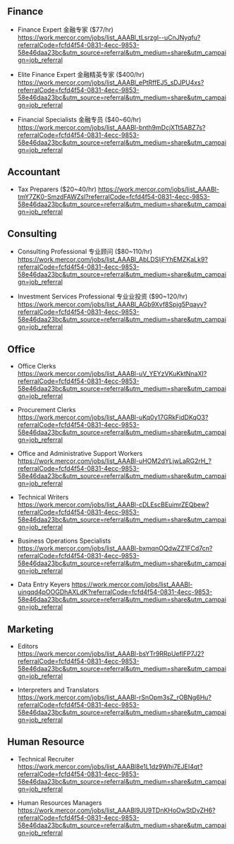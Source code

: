 ## Finance

* Finance Expert 金融专家 ($77/hr)  
https://work.mercor.com/jobs/list_AAABl_tLsrzgl--uCnJNyqfu?referralCode=fcfd4f54-0831-4ecc-9853-58e46daa23bc&utm_source=referral&utm_medium=share&utm_campaign=job_referral

* Elite Finance Expert 金融精英专家 ($400/hr)  
https://work.mercor.com/jobs/list_AAABl_ePtRffEJ5_sDJPU4xs?referralCode=fcfd4f54-0831-4ecc-9853-58e46daa23bc&utm_source=referral&utm_medium=share&utm_campaign=job_referral

* Financial Specialists 金融专员 ($40~60/hr)  
https://work.mercor.com/jobs/list_AAABl-bnth9mDcjXTt5ABZ7s?referralCode=fcfd4f54-0831-4ecc-9853-58e46daa23bc&utm_source=referral&utm_medium=share&utm_campaign=job_referral

## Accountant

* Tax Preparers ($20~40/hr)
https://work.mercor.com/jobs/list_AAABl-tmY7ZK0-SmzdFAWZsl?referralCode=fcfd4f54-0831-4ecc-9853-58e46daa23bc&utm_source=referral&utm_medium=share&utm_campaign=job_referral

## Consulting 

* Consulting Professional 专业顾问 ($80~110/hr) 
https://work.mercor.com/jobs/list_AAABl_AbLDSljFYhEMZKaLk9?referralCode=fcfd4f54-0831-4ecc-9853-58e46daa23bc&utm_source=referral&utm_medium=share&utm_campaign=job_referral

* Investment Services Professional 专业业投资 ($90~120/hr)
https://work.mercor.com/jobs/list_AAABl_AGb9Xvf8Spjg5Pqayv?referralCode=fcfd4f54-0831-4ecc-9853-58e46daa23bc&utm_source=referral&utm_medium=share&utm_campaign=job_referral

## Office

* Office Clerks  
https://work.mercor.com/jobs/list_AAABl-uV_YEYzVKuKktNnaXI?referralCode=fcfd4f54-0831-4ecc-9853-58e46daa23bc&utm_source=referral&utm_medium=share&utm_campaign=job_referral

* Procurement Clerks  
https://work.mercor.com/jobs/list_AAABl-uKq0y17GRkFidDKqO3?referralCode=fcfd4f54-0831-4ecc-9853-58e46daa23bc&utm_source=referral&utm_medium=share&utm_campaign=job_referral

* Office and Administrative Support Workers  
https://work.mercor.com/jobs/list_AAABl-uHOM2dYLjwLaRG2rH_?referralCode=fcfd4f54-0831-4ecc-9853-58e46daa23bc&utm_source=referral&utm_medium=share&utm_campaign=job_referral

* Technical Writers  
https://work.mercor.com/jobs/list_AAABl-cDLEscBEuimrZEQbew?referralCode=fcfd4f54-0831-4ecc-9853-58e46daa23bc&utm_source=referral&utm_medium=share&utm_campaign=job_referral

* Business Operations Specialists
https://work.mercor.com/jobs/list_AAABl-bxmqnOQdwZZ1FCd7cn?referralCode=fcfd4f54-0831-4ecc-9853-58e46daa23bc&utm_source=referral&utm_medium=share&utm_campaign=job_referral

* Data Entry Keyers 
https://work.mercor.com/jobs/list_AAABl-uingqd4pOOGDhAXLdK?referralCode=fcfd4f54-0831-4ecc-9853-58e46daa23bc&utm_source=referral&utm_medium=share&utm_campaign=job_referral

## Marketing

* Editors  
https://work.mercor.com/jobs/list_AAABl-bsYTr9RRpUeflFP7J2?referralCode=fcfd4f54-0831-4ecc-9853-58e46daa23bc&utm_source=referral&utm_medium=share&utm_campaign=job_referral

* Interpreters and Translators  
https://work.mercor.com/jobs/list_AAABl-rSnOpm3sZ_rOBNg6Hu?referralCode=fcfd4f54-0831-4ecc-9853-58e46daa23bc&utm_source=referral&utm_medium=share&utm_campaign=job_referral

## Human Resource

* Technical Recruiter  
https://work.mercor.com/jobs/list_AAABl8e1L1dz9Whi7EJEI4qt?referralCode=fcfd4f54-0831-4ecc-9853-58e46daa23bc&utm_source=referral&utm_medium=share&utm_campaign=job_referral

* Human Resources Managers  
https://work.mercor.com/jobs/list_AAABl9JU9TDnKHoOwStDvZH6?referralCode=fcfd4f54-0831-4ecc-9853-58e46daa23bc&utm_source=referral&utm_medium=share&utm_campaign=job_referral


